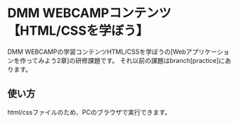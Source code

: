 # DMM WEBCAMPコンテンツ【HTML/CSSを学ぼう】
DMM WEBCAMPの学習コンテンツHTML/CSSを学ぼうの[Webアプリケーションを作ってみよう2章]の研修課題です。
それ以前の課題はbranch[practice]にあります。
## 使い方
html/cssファイルのため、PCのブラウザで実行できます。
